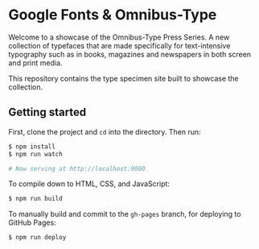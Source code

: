 # Google Fonts & Omnibus-Type

Welcome to a showcase of the Omnibus-Type Press Series. A new collection of typefaces that are made specifically for text-intensive typography such as in books, magazines and newspapers in both screen and print media.

This repository contains the type specimen site built to showcase the collection.

## Getting started

First, clone the project and `cd` into the directory. Then run:

```sh
$ npm install
$ npm run watch

# Now serving at http://localhost:9000
```

To compile down to HTML, CSS, and JavaScript:

```sh
$ npm run build
```

To manually build and commit to the `gh-pages` branch, for deploying to GitHub Pages:

```sh
$ npm run deploy
```
